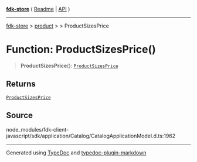 [**fdk-store**](../../../README.md) ( [Readme](../../../README.md) \| [API](../../../API.md) )

---

[fdk-store](../../../API.md) > [product](../../README.md) > [<internal>](../README.md) > ProductSizesPrice

# Function: ProductSizesPrice()

> **ProductSizesPrice**(): [`ProductSizesPrice`](../type-aliases/type-alias.ProductSizesPrice.md)

## Returns

[`ProductSizesPrice`](../type-aliases/type-alias.ProductSizesPrice.md)

## Source

node_modules/fdk-client-javascript/sdk/application/Catalog/CatalogApplicationModel.d.ts:1962

---

Generated using [TypeDoc](https://typedoc.org/) and [typedoc-plugin-markdown](https://www.npmjs.com/package/typedoc-plugin-markdown)
